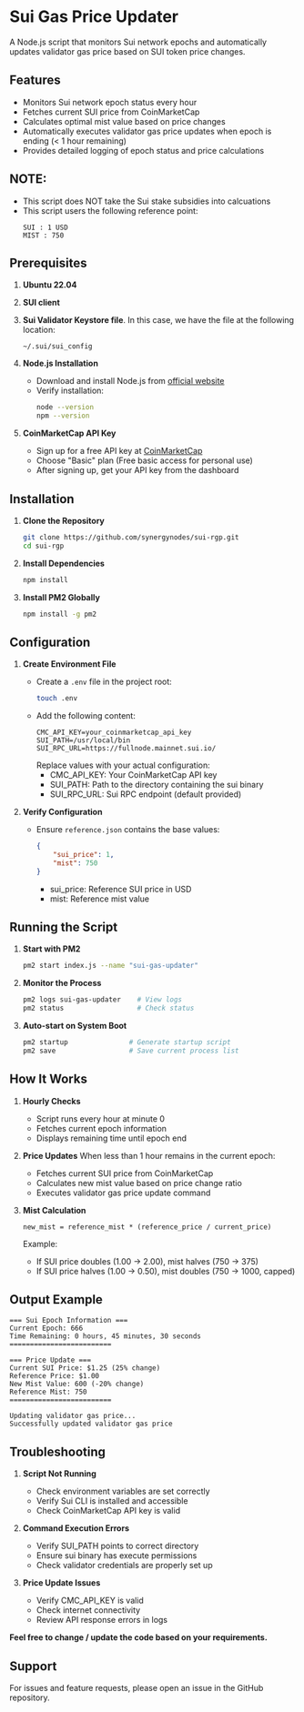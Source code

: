 # Sui Gas Price Updater

A Node.js script that monitors Sui network epochs and automatically updates validator gas price based on SUI token price changes.

## Features

- Monitors Sui network epoch status every hour
- Fetches current SUI price from CoinMarketCap
- Calculates optimal mist value based on price changes
- Automatically executes validator gas price updates when epoch is ending (< 1 hour remaining)
- Provides detailed logging of epoch status and price calculations

## NOTE:

- This script does NOT take the Sui stake subsidies into calcuations
- This script users the following reference point:
    ```
    SUI : 1 USD
    MIST : 750
    ```

## Prerequisites

1. **Ubuntu 22.04**

2. **SUI client**

3. **Sui Validator Keystore file**. In this case, we have the file at the following location:
     ```
     ~/.sui/sui_config
     ```

4. **Node.js Installation**
   - Download and install Node.js from [official website](https://nodejs.org/)
   - Verify installation:
     ```bash
     node --version
     npm --version
     ```

5. **CoinMarketCap API Key**
   - Sign up for a free API key at [CoinMarketCap](https://pro.coinmarketcap.com/signup)
   - Choose "Basic" plan (Free basic access for personal use)
   - After signing up, get your API key from the dashboard

## Installation

1. **Clone the Repository**
   ```bash
   git clone https://github.com/synergynodes/sui-rgp.git
   cd sui-rgp
   ```

2. **Install Dependencies**
   ```bash
   npm install
   ```

3. **Install PM2 Globally**
   ```bash
   npm install -g pm2
   ```

## Configuration

1. **Create Environment File**
   - Create a `.env` file in the project root:
     ```bash
     touch .env
     ```
   - Add the following content:
     ```
     CMC_API_KEY=your_coinmarketcap_api_key
     SUI_PATH=/usr/local/bin
     SUI_RPC_URL=https://fullnode.mainnet.sui.io/
     ```
     Replace values with your actual configuration:
      - CMC_API_KEY: Your CoinMarketCap API key
      - SUI_PATH: Path to the directory containing the sui binary
      - SUI_RPC_URL: Sui RPC endpoint (default provided)

2. **Verify Configuration**
   - Ensure `reference.json` contains the base values:
     ```json
     {
         "sui_price": 1,
         "mist": 750
     }
     ```
     - sui_price: Reference SUI price in USD
     - mist: Reference mist value

## Running the Script

1. **Start with PM2**
   ```bash
   pm2 start index.js --name "sui-gas-updater"
   ```

2. **Monitor the Process**
   ```bash
   pm2 logs sui-gas-updater    # View logs
   pm2 status                  # Check status
   ```

3. **Auto-start on System Boot**
   ```bash
   pm2 startup               # Generate startup script
   pm2 save                  # Save current process list
   ```

## How It Works

1. **Hourly Checks**
   - Script runs every hour at minute 0
   - Fetches current epoch information
   - Displays remaining time until epoch end

2. **Price Updates**
   When less than 1 hour remains in the current epoch:
   - Fetches current SUI price from CoinMarketCap
   - Calculates new mist value based on price change ratio
   - Executes validator gas price update command

3. **Mist Calculation**
   ```
   new_mist = reference_mist * (reference_price / current_price)
   ```
   Example:
   - If SUI price doubles (1.00 → 2.00), mist halves (750 → 375)
   - If SUI price halves (1.00 → 0.50), mist doubles (750 → 1000, capped)

## Output Example

```
=== Sui Epoch Information ===
Current Epoch: 666
Time Remaining: 0 hours, 45 minutes, 30 seconds
=========================

=== Price Update ===
Current SUI Price: $1.25 (25% change)
Reference Price: $1.00
New Mist Value: 600 (-20% change)
Reference Mist: 750
=========================

Updating validator gas price...
Successfully updated validator gas price
```

## Troubleshooting

1. **Script Not Running**
   - Check environment variables are set correctly
   - Verify Sui CLI is installed and accessible
   - Check CoinMarketCap API key is valid

2. **Command Execution Errors**
   - Verify SUI_PATH points to correct directory
   - Ensure sui binary has execute permissions
   - Check validator credentials are properly set up

3. **Price Update Issues**
   - Verify CMC_API_KEY is valid
   - Check internet connectivity
   - Review API response errors in logs

**Feel free to change / update the code based on your requirements.**

## Support

For issues and feature requests, please open an issue in the GitHub repository.
